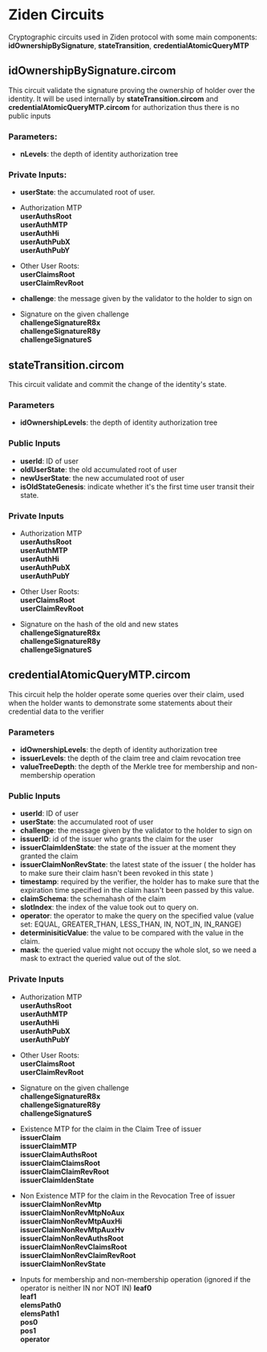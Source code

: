 # Ziden Circuits

Cryptographic circuits used in Ziden protocol with some main components: **idOwnershipBySignature**, **stateTransition**, **credentialAtomicQueryMTP**

## idOwnershipBySignature.circom

This circuit validate the signature proving the ownership of holder over the identity. It will be used internally by **stateTransition.circom** and **credentialAtomicQueryMTP.circom** for authorization thus there is no public inputs

### Parameters:

- **nLevels**: the depth of identity authorization tree
### Private Inputs:

- **userState**: the accumulated root of user. 

- Authorization MTP </br>
**userAuthsRoot**</br>
**userAuthMTP**</br>
**userAuthHi**</br>
**userAuthPubX**</br>
**userAuthPubY**</br>

- Other User Roots: </br>
**userClaimsRoot**</br>
**userClaimRevRoot**</br>

- **challenge**: the message given by the validator to the holder to sign on

- Signature on the given challenge </br>
**challengeSignatureR8x**</br>
**challengeSignatureR8y**</br>
**challengeSignatureS**</br>



## stateTransition.circom

This circuit validate and commit the change of the identity's state.

### Parameters
- **idOwnershipLevels**: the depth of identity authorization tree

### Public Inputs

- **userId**: ID of user
- **oldUserState**: the old accumulated root of user
- **newUserState**: the new accumulated root of user
- **isOldStateGenesis**: indicate whether it's the first time user transit their state.

### Private Inputs

- Authorization MTP </br>
**userAuthsRoot**</br>
**userAuthMTP**</br>
**userAuthHi**</br>
**userAuthPubX**</br>
**userAuthPubY**</br>

- Other User Roots: </br>
**userClaimsRoot**</br>
**userClaimRevRoot**</br>

- Signature on the hash of the old and new states </br>
**challengeSignatureR8x**</br>
**challengeSignatureR8y**</br>
**challengeSignatureS**</br>


## credentialAtomicQueryMTP.circom

This circuit help the holder operate some queries over their claim, used when the holder wants to demonstrate some statements about their credential data to the verifier

### Parameters

- **idOwnershipLevels**: the depth of identity authorization tree
- **issuerLevels**: the depth of the claim tree and claim revocation tree
- **valueTreeDepth**: the depth of the Merkle tree for membership and non-membership operation

### Public Inputs

- **userId**: ID of user
- **userState**: the accumulated root of user
- **challenge**: the message given by the validator to the holder to sign on
- **issuerID**: id of the issuer who grants the claim for the user
- **issuerClaimIdenState**: the state of the issuer at the moment they granted the claim
- **issuerClaimNonRevState**: the latest state of the issuer ( the holder has to make sure their claim hasn't been revoked in this state )
- **timestamp**: required by the verifier, the holder has to make sure that the expiration time specified in the claim hasn't been passed by this value.
- **claimSchema**: the schemahash of the claim
- **slotIndex**: the index of the value took out to query on.
- **operator**: the operator to make the query on the specified value (value set: EQUAL, GREATER_THAN, LESS_THAN, IN, NOT_IN, IN_RANGE)
- **determinisiticValue**: the value to be compared with the value in the claim.
- **mask**: the queried value might not occupy the whole slot, so we need a mask to extract the queried value out of the slot.


### Private Inputs

- Authorization MTP </br>
**userAuthsRoot**</br>
**userAuthMTP**</br>
**userAuthHi**</br>
**userAuthPubX**</br>
**userAuthPubY**</br>

- Other User Roots: </br>
**userClaimsRoot**</br>
**userClaimRevRoot**</br>

- Signature on the given challenge </br>
**challengeSignatureR8x**</br>
**challengeSignatureR8y**</br>
**challengeSignatureS**</br>

- Existence MTP for the claim in the Claim Tree of issuer </br>
**issuerClaim**</br>
**issuerClaimMTP**</br>
**issuerClaimAuthsRoot**</br>
**issuerClaimClaimsRoot**</br>
**issuerClaimClaimRevRoot**</br>
**issuerClaimIdenState**</br>

- Non Existence MTP for the claim in the Revocation Tree of issuer </br>
**issuerClaimNonRevMtp**</br>
**issuerClaimNonRevMtpNoAux**</br>
**issuerClaimNonRevMtpAuxHi**</br>
**issuerClaimNonRevMtpAuxHv**</br>
**issuerClaimNonRevAuthsRoot**</br>
**issuerClaimNonRevClaimsRoot**</br>
**issuerClaimNonRevClaimRevRoot**</br>
**issuerClaimNonRevState**</br>

- Inputs for membership and non-membership operation (ignored if the operator is neither IN nor NOT IN)
**leaf0**</br>
**leaf1**</br>
**elemsPath0**</br>
**elemsPath1**</br>
**pos0**</br>
**pos1**</br>
**operator**</br>